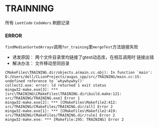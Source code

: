 # TRAINNING

所有 `LeetCode` `CodeWars` 刷题记录


### ERROR

`findMedianSortedArrays`调用`for_training`里`mergeTest`方法链接失败

* 诱发原因： 两个文件目录里均链接了gtest动态库，在相互调用时 链接出错
* 解决办法： 文件移动至同目录

```
CMakeFiles\TRAINING.dir/objects.a(main.cc.obj): In function `main':
D:/Users/dell/CLionProjects/augus_cpp/src/TRAINING/main.cc:15: undefined reference to `whywhywhy()'
collect2.exe: error: ld returned 1 exit status
mingw32-make.exe[3]: *** [src\TRAINING\CMakeFiles\TRAINING.dir\build.make:121: src/TRAINING/TRAINING.exe] Error 1
mingw32-make.exe[2]: *** [CMakeFiles\Makefile2:412: src/TRAINING/CMakeFiles/TRAINING.dir/all] Error 2
mingw32-make.exe[1]: *** [CMakeFiles\Makefile2:419: src/TRAINING/CMakeFiles/TRAINING.dir/rule] Error 2
mingw32-make.exe: *** [Makefile:295: TRAINING] Error 2
```